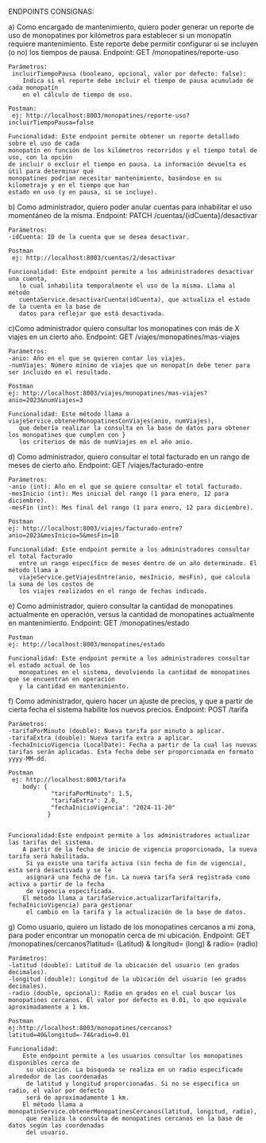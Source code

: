 
ENDPOINTS CONSIGNAS:

a) Como encargado de mantenimiento, quiero poder generar un reporte de uso de monopatines por
   kilómetros para establecer si un monopatín requiere mantenimiento. Este reporte debe permitir
   configurar si se incluyen (o no) los tiempos de pausa.
    Endpoint: GET /monopatines/reporte-uso

    Parámetros:
     incluirTiempoPausa (booleano, opcional, valor por defecto: false):
        Indica si el reporte debe incluir el tiempo de pausa acumulado de cada monopatín
        en el cálculo de tiempo de uso.

    Postman:
     ej: http://localhost:8003/monopatines/reporte-uso?incluirTiempoPausa=false
    
    Funcionalidad: Este endpoint permite obtener un reporte detallado sobre el uso de cada
    monopatín en función de los kilómetros recorridos y el tiempo total de uso, con la opción
    de incluir o excluir el tiempo en pausa. La información devuelta es útil para determinar qué 
    monopatines podrían necesitar mantenimiento, basándose en su kilometraje y en el tiempo que han 
    estado en uso (y en pausa, si se incluye).



b) Como administrador, quiero poder anular cuentas para inhabilitar el uso momentáneo de la misma.
    Endpoint: PATCH /cuentas/{idCuenta}/desactivar

    Parámetros:
    -idCuenta: ID de la cuenta que se desea desactivar.

    Postman
     ej: http://localhost:8003/cuentas/2/desactivar

    Funcionalidad: Este endpoint permite a los administradores desactivar una cuenta,
       lo cual inhabilita temporalmente el uso de la misma. Llama al método
       cuentaService.desactivarCuenta(idCuenta), que actualiza el estado de la cuenta en la base de
       datos para reflejar que está desactivada.


c)Como administrador quiero consultar los monopatines con más de X viajes en un cierto año.
    Endpoint: GET /viajes/monopatines/mas-viajes

    Parámetros:
    -anio: Año en el que se quieren contar los viajes.
    -numViajes: Número mínimo de viajes que un monopatín debe tener para ser incluido en el resultado.

    Postman
    ej: http://localhost:8003/viajes/monopatines/mas-viajes?anio=2023&numViajes=3

    Funcionalidad: Este método llama a viajeService.obtenerMonopatinesConViajes(anio, numViajes),
       que debería realizar la consulta en la base de datos para obtener los monopatines que cumplen con }
       los criterios de más de numViajes en el año anio.


d) Como administrador, quiero consultar el total facturado en un rango de meses de cierto año.
    Endpoint: GET /viajes/facturado-entre

    Parámetros:
    -anio (int): Año en el que se quiere consultar el total facturado.
    -mesInicio (int): Mes inicial del rango (1 para enero, 12 para diciembre).
    -mesFin (int): Mes final del rango (1 para enero, 12 para diciembre).

    Postman
    ej: http://localhost:8003/viajes/facturado-entre?anio=2023&mesInicio=5&mesFin=10

    Funcionalidad: Este endpoint permite a los administradores consultar el total facturado
       entre un rango específico de meses dentro de un año determinado. El método llama a
       viajeService.getViajesEntre(anio, mesInicio, mesFin), que calcula la suma de los costos de
       los viajes realizados en el rango de fechas indicado.


e) Como administrador, quiero consultar la cantidad de monopatines actualmente en operación,
   versus la cantidad de monopatines actualmente en mantenimiento.
    Endpoint: GET /monopatines/estado

    Postman
    ej: http://localhost:8003/monopatines/estado

    Funcionalidad: Este endpoint permite a los administradores consultar el estado actual de los
       monopatines en el sistema, devolviendo la cantidad de monopatines que se encuentran en operación
       y la cantidad en mantenimiento.


f) Como administrador, quiero hacer un ajuste de precios, y que a partir de cierta fecha el
   sistema habilite los nuevos precios.
    Endpoint: POST /tarifa

    Parámetros:
    -tarifaPorMinuto (double): Nueva tarifa por minuto a aplicar.
    -tarifaExtra (double): Nueva tarifa extra a aplicar.
    -fechaInicioVigencia (LocalDate): Fecha a partir de la cual las nuevas tarifas serán aplicadas. Esta fecha debe ser proporcionada en formato yyyy-MM-dd.

    Postman
     ej: http://localhost:8003/tarifa
        body: {
                "tarifaPorMinuto": 1.5,
                "tarifaExtra": 2.0,
                "fechaInicioVigencia": "2024-11-20"
               }


    Funcionalidad:Este endpoint permite a los administradores actualizar las tarifas del sistema.
        A partir de la fecha de inicio de vigencia proporcionada, la nueva tarifa será habilitada.
         Si ya existe una tarifa activa (sin fecha de fin de vigencia), esta será desactivada y se le
         asignará una fecha de fin. La nueva tarifa será registrada como activa a partir de la fecha
         de vigencia especificada.
        El método llama a tarifaService.actualizarTarifa(tarifa, fechaInicioVigencia) para gestionar
         el cambio en la tarifa y la actualización de la base de datos.

g) Como usuario, quiero un listado de los monopatines cercanos a mi zona, para poder encontrar un
   monopatín cerca de mi ubicación.
    Endpoint: GET /monopatines/cercanos?latitud= (Latitud) & longitud= (long) & radio= (radio)

    Parámetros:
    -latitud (double): Latitud de la ubicación del usuario (en grados decimales).
    -longitud (double): Longitud de la ubicación del usuario (en grados decimales).
    -radio (double, opcional): Radio en grados en el cual buscar los monopatines cercanos. El valor por defecto es 0.01, lo que equivale aproximadamente a 1 km.

    Postman
    ej:http://localhost:8003/monopatines/cercanos?latitud=40&longitud=-74&radio=0.01

    Funcionalidad:
        Este endpoint permite a los usuarios consultar los monopatines disponibles cerca de
         su ubicación. La búsqueda se realiza en un radio especificado alrededor de las coordenadas
         de latitud y longitud proporcionadas. Si no se especifica un radio, el valor por defecto
         será de aproximadamente 1 km.
        El método llama a monopatinService.obtenerMonopatinesCercanos(latitud, longitud, radio),
         que realiza la consulta de monopatines cercanos en la base de datos según las coordenadas
         del usuario.